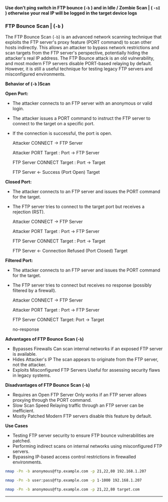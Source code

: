 **Use don’t ping switch in FTP bounce (`-b` ) and in Idle / Zombie Scan | ( `-sI` ) otherwise your real IP will be logged in the target device logs**

### FTP Bounce Scan | (`-b` )

The FTP Bounce Scan (`-b`) is an advanced network scanning technique that exploits the FTP server's proxy feature (PORT command) to scan other hosts indirectly. This allows an attacker to bypass network restrictions and scan targets from the FTP server's perspective, potentially hiding the attacker's real IP address.
The FTP Bounce attack is an old vulnerability, and most modern FTP servers disable PORT-based relaying by default. However, it is still a useful technique for testing legacy FTP servers and misconfigured environments.

**Behavior of (`-b` )Scan**

**Open Port:**

- The attacker connects to an FTP server with an anonymous or valid login.
- The attacker issues a PORT command to instruct the FTP server to connect to the target on a specific port.
- If the connection is successful, the port is open.
    
    Attacker            CONNECT                 →     FTP Server
    
    Attacker            PORT Target : Port      →     FTP Server
    
    FTP Server          CONNECT Target : Port   →     Target
    
    FTP Server      ←   Success (Port Open)           Target
    

**Closed Port:** 

- The attacker connects to an FTP server and issues the PORT command for the target.
- The FTP server tries to connect to the target port but receives a rejection (RST).
    
    Attacker            CONNECT                               →     FTP Server
    
    Attacker            PORT Target : Port                    →     FTP Server
    
    FTP Server         CONNECT Target : Port                  →     Target
    
    FTP Server     ←   Connection Refused (Port Closed)             Target
    

**Filtered Port:**

- The attacker connects to an FTP server and issues the PORT command for the target.
- The FTP server tries to connect but receives no response (possibly filtered by a firewall).
    
    Attacker       CONNECT                →     FTP Server
    
    Attacker       PORT Target : Port     →    FTP Server
    
    FTP Server     CONNECT Target: Port   →    Target
    
     no-response
    

**Advantages of FTP Bounce Scan (`-b`)**

- Bypasses Firewalls Can scan internal networks if an exposed FTP server is available.
- Hides Attacker's IP The scan appears to originate from the FTP server, not the attacker.
- Exploits Misconfigured FTP Servers Useful for assessing security flaws in legacy systems.

**Disadvantages of FTP Bounce Scan (`-b`)**

- Requires an Open FTP Server Only works if an FTP server allows proxying through the PORT command.
- Slow Scan Speed Relaying traffic through an FTP server can be inefficient.
- Mostly Patched Modern FTP servers disable this feature by default.

**Use Cases**

- Testing FTP server security to ensure FTP bounce vulnerabilities are patched.
- Performing indirect scans on internal networks using misconfigured FTP servers.
- Bypassing IP-based access control restrictions in firewalled environments.

```bash
nmap -Pn -b anonymous@ftp.example.com -p 21,22,80 192.168.1.207
```

```bash
nmap -Pn -b user:pass@ftp.example.com -p 1-1000 192.168.1.207
```

```bash
nmap -Pn -b anonymous@ftp.example.com -p 21,22,80 target.com
```

---
